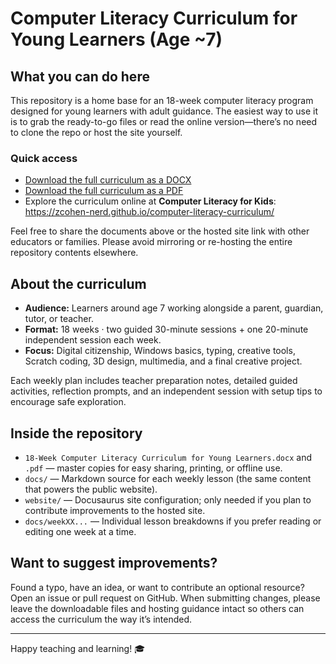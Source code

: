 # Computer Literacy Curriculum for Young Learners (Age ~7)

## What you can do here

This repository is a home base for an 18-week computer literacy program designed for young learners with adult guidance. The easiest way to use it is to grab the ready-to-go files or read the online version—there’s no need to clone the repo or host the site yourself.

### Quick access

- [Download the full curriculum as a DOCX](./18-Week%20Computer%20Literacy%20Curriculum%20for%20Young%20Learners.docx)
- [Download the full curriculum as a PDF](./18-Week%20Computer%20Literacy%20Curriculum%20for%20Young%20Learners.pdf)
- Explore the curriculum online at **Computer Literacy for Kids**: <https://zcohen-nerd.github.io/computer-literacy-curriculum/>

Feel free to share the documents above or the hosted site link with other educators or families. Please avoid mirroring or re-hosting the entire repository contents elsewhere.

## About the curriculum

- **Audience:** Learners around age 7 working alongside a parent, guardian, tutor, or teacher.
- **Format:** 18 weeks · two guided 30-minute sessions + one 20-minute independent session each week.
- **Focus:** Digital citizenship, Windows basics, typing, creative tools, Scratch coding, 3D design, multimedia, and a final creative project.

Each weekly plan includes teacher preparation notes, detailed guided activities, reflection prompts, and an independent session with setup tips to encourage safe exploration.

## Inside the repository

- `18-Week Computer Literacy Curriculum for Young Learners.docx` and `.pdf` — master copies for easy sharing, printing, or offline use.
- `docs/` — Markdown source for each weekly lesson (the same content that powers the public website).
- `website/` — Docusaurus site configuration; only needed if you plan to contribute improvements to the hosted site.
- `docs/weekXX...` — Individual lesson breakdowns if you prefer reading or editing one week at a time.

## Want to suggest improvements?

Found a typo, have an idea, or want to contribute an optional resource? Open an issue or pull request on GitHub. When submitting changes, please leave the downloadable files and hosting guidance intact so others can access the curriculum the way it’s intended.

---

Happy teaching and learning! 🎓
